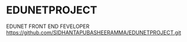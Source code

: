 # EDUNETPROJECT
EDUNET FRONT END FEVELOPER 
https://github.com/SIDHANTAPUBASHEERAMMA/EDUNETPROJECT.git
